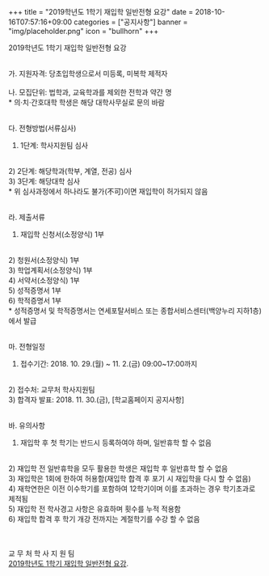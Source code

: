 +++
title = "2019학년도 1학기 재입학 일반전형 요강"
date = 2018-10-16T07:57:16+09:00
categories = ["공지사항"]
banner = "img/placeholder.png"
icon = "bullhorn"
+++
<!--more-->

2019학년도 1학기 재입학 일반전형 요강



<br>
가. 지원자격: 당초입학생으로서 미등록, 미복학 제적자
<br>
<br>
나. 모집단위: 법학과, 교육학과를 제외한 전학과 약간 명
<br>
* 의·치·간호대학 학생은 해당 대학사무실로 문의 바람
<br>
<br>

다. 전형방법(서류심사)
<br>
1) 1단계: 학사지원팀 심사
<br>
2) 2단계: 해당학과(학부, 계열, 전공) 심사
<br>
3) 3단계: 해당대학 심사
<br>
* 위 심사과정에서 하나라도 불가(不可)이면 재입학이 허가되지 않음
<br>
<br>

라. 제출서류
<br>
1) 재입학 신청서(소정양식) 1부
<br>
2) 청원서(소정양식) 1부
<br>
3) 학업계획서(소정양식) 1부
<br>
4) 서약서(소정양식) 1부
<br>
5) 성적증명서 1부
<br>
6) 학적증명서 1부
<br>
* 성적증명서 및 학적증명서는 연세포탈서비스 또는 종합서비스센터(백양누리 지하1층)에서 발급
<br>
<br>

마. 전형일정
<br>
1) 접수기간: 2018. 10. 29.(월) ~ 11. 2.(금) 09:00~17:00까지
<br>
2) 접수처: 교무처 학사지원팀
<br>
3) 합격자 발표: 2018. 11. 30.(금), [학교홈페이지 공지사항]
<br>
<br>

바. 유의사항
<br>
1) 재입학 후 첫 학기는 반드시 등록하여야 하며, 일반휴학 할 수 없음
<br>
2) 재입학 전 일반휴학을 모두 활용한 학생은 재입학 후 일반휴학 할 수 없음
<br>
3) 재입학은 1회에 한하여 허용함(재입학 합격 후 포기 시 재입학을 다시 할 수 없음)
<br>
4) 재학연한은 이전 이수학기를 포함하여 12학기이며 이를 초과하는 경우 학기초과로 제적됨
<br>
5) 재입학 전 학사경고 사항은 유효하며 횟수를 누적 적용함
<br>
6) 재입학 합격 후 학기 개강 전까지는 계절학기를 수강 할 수 없음
<br>
<br> 
<br>
 

 

교 무 처 학 사 지 원 팀
<br>
[2019학년도 1학기 재입학 일반전형 요강](/files/재입학_일반전형_요강.hwp).
